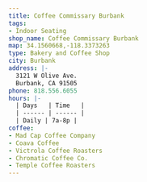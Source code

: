 ```yaml
---
title: Coffee Commissary Burbank
tags:
- Indoor Seating
shop_name: Coffee Commissary Burbank
map: 34.1560668,-118.3373263
type: Bakery and Coffee Shop
city: Burbank
address: |-
  3121 W Olive Ave.
  Burbank, CA 91505
phone: 818.556.6055
hours: |-
  | Days   | Time   |
  | ------ | ------ |
  | Daily | 7a-8p |
coffee:
- Mad Cap Coffee Company
- Coava Coffee
- Victrola Coffee Roasters
- Chromatic Coffee Co.
- Temple Coffee Roasters
---
```


